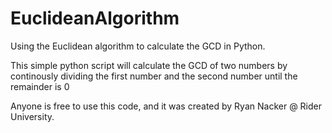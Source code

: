 # EuclideanAlgorithm
Using the Euclidean algorithm to calculate the GCD in Python.

This simple python script will calculate the GCD of two numbers by continously dividing the first number and the second number until the remainder is 0

Anyone is free to use this code, and it was created by Ryan Nacker @ Rider University.

